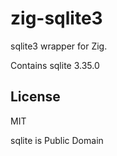 # zig-sqlite3
sqlite3 wrapper for Zig.

Contains sqlite 3.35.0

## License
MIT

sqlite is Public Domain
